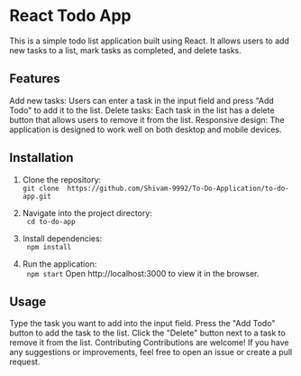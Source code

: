 # React Todo App <br>
This is a simple todo list application built using React. It allows users to add new tasks to a list, mark tasks as completed, and delete tasks.

## Features
Add new tasks: Users can enter a task in the input field and press "Add Todo" to add it to the list.
Delete tasks: Each task in the list has a delete button that allows users to remove it from the list.
Responsive design: The application is designed to work well on both desktop and mobile devices.

## Installation
1. Clone the repository:<br>
``` git clone  https://github.com/Shivam-9992/To-Do-Application/to-do-app.git ```

2. Navigate into the project directory:<br>
``` cd to-do-app```

3. Install dependencies:<br>
``` npm install```

4. Run the application:<br>
``` npm start```
Open http://localhost:3000 to view it in the browser.

## Usage <br>
Type the task you want to add into the input field.
Press the "Add Todo" button to add the task to the list.
Click the "Delete" button next to a task to remove it from the list.
Contributing
Contributions are welcome! If you have any suggestions or improvements, feel free to open an issue or create a pull request.


